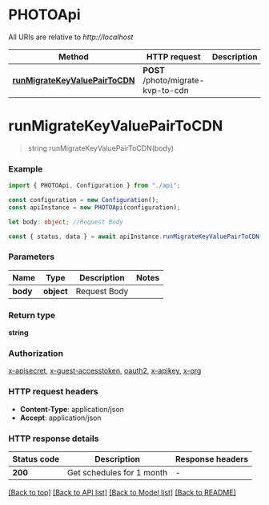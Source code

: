 # PHOTOApi

All URIs are relative to _http://localhost_

| Method                                                          | HTTP request                       | Description |
| --------------------------------------------------------------- | ---------------------------------- | ----------- |
| [**runMigrateKeyValuePairToCDN**](#runmigratekeyvaluepairtocdn) | **POST** /photo/migrate-kvp-to-cdn |             |

# **runMigrateKeyValuePairToCDN**

> string runMigrateKeyValuePairToCDN(body)

### Example

```typescript
import { PHOTOApi, Configuration } from "./api";

const configuration = new Configuration();
const apiInstance = new PHOTOApi(configuration);

let body: object; //Request Body

const { status, data } = await apiInstance.runMigrateKeyValuePairToCDN(body);
```

### Parameters

| Name     | Type       | Description  | Notes |
| -------- | ---------- | ------------ | ----- |
| **body** | **object** | Request Body |       |

### Return type

**string**

### Authorization

[x-apisecret](../README.md#x-apisecret), [x-guest-accesstoken](../README.md#x-guest-accesstoken), [oauth2](../README.md#oauth2), [x-apikey](../README.md#x-apikey), [x-org](../README.md#x-org)

### HTTP request headers

- **Content-Type**: application/json
- **Accept**: application/json

### HTTP response details

| Status code | Description               | Response headers |
| ----------- | ------------------------- | ---------------- |
| **200**     | Get schedules for 1 month | -                |

[[Back to top]](#) [[Back to API list]](../README.md#documentation-for-api-endpoints) [[Back to Model list]](../README.md#documentation-for-models) [[Back to README]](../README.md)
